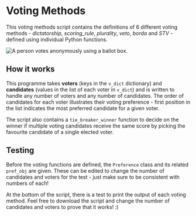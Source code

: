 # Voting Methods

This voting methods script contains the definitions of 6 different voting methods - *dictatorship*, *scoring_rule*, *plurality*, *veto*, *borda* and *STV* - defined using individual Python functions.

![A person votes anonymously using a ballot box.](https://images.pexels.com/photos/1550337/pexels-photo-1550337.jpeg)

## How it works

This programme takes **voters** (keys in the ```v_dict``` dictionary) and **candidates** (values in the list of each voter in ```v_dict```) and is written to handle any number of voters and any number of candidates. The order of candidates for each voter illustrates their voting preference - first position in the list indicates the most preferred candidate for a given voter.

The script also contains a ```tie_breaker_winner``` function to decide on the winner if multiple voting candidates receive the same score by picking the favourite candidate of a single elected voter.

## Testing

Before the voting functions are defined, the ```Preference``` class and its related ```pref_obj``` are given. These can be edited to change the number of candidates and voters for the test - just make sure to be consistent with numbers of each! 

At the bottom of the script, there is a test to print the output of each voting method. Feel free to download the script and change the number of candidates and voters to prove that it works! :)
